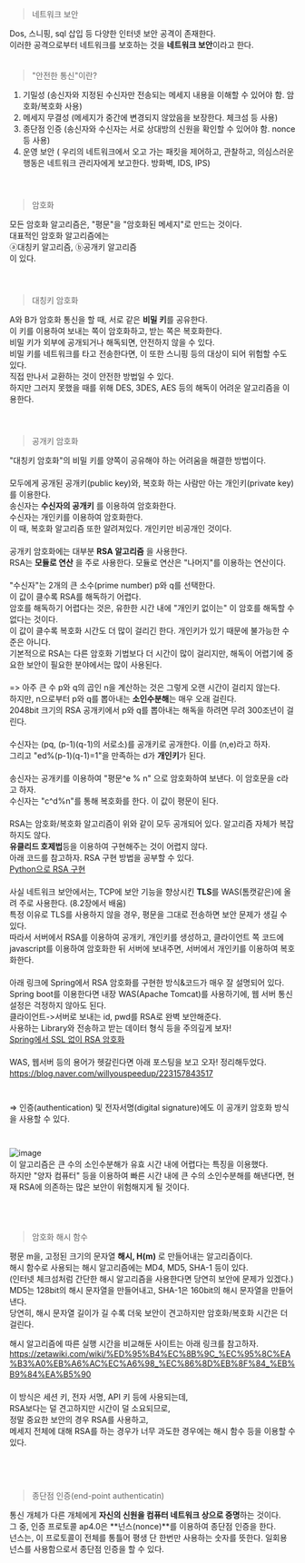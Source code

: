 > 네트워크 보안

Dos, 스니핑, sql 삽입 등 다양한 인터넷 보안 공격이 존재한다.　   
이러한 공격으로부터 네트워크를 보호하는 것을 **네트워크 보안**이라고 한다.　   
　   

> "안전한 통신"이란?

1. 기밀성 (송신자와 지정된 수신자만 전송되는 메세지 내용을 이해할 수 있어야 함. 암호화/복호화 사용)　   
2. 메세지 무결성 (메세지가 중간에 변경되지 않았음을 보장한다. 체크섬 등 사용)　   
3. 종단점 인증 (송신자와 수신자는 서로 상대방의 신원을 확인할 수 있어야 함. nonce 등 사용)　   
4. 운영 보안 ( 우리의 네트워크에서 오고 가는 패킷을 제어하고, 관찰하고, 의심스러운 행동은 네트워크 관리자에게 보고한다. 방화벽, IDS, IPS)　   
　   
　   
> 암호화

모든 암호화 알고리즘은, "평문"을 "암호화된 메세지"로 만드는 것이다.　   
대표적인 암호화 알고리즘에는　   
ⓐ대칭키 알고리즘, ⓑ공개키 알고리즘　   
이 있다. 　   
　   
　   
> 대칭키 암호화

A와 B가 암호화 통신을 할 때, 서로 같은 **비밀 키**를 공유한다.　   
이 키를 이용하여 보내는 쪽이 암호화하고, 받는 쪽은 복호화한다.　   
비밀 키가 외부에 공개되거나 해독되면, 안전하지 않을 수 있다.　   
비밀 키를 네트워크를 타고 전송한다면, 이 또한 스니핑 등의 대상이 되어 위험할 수도 있다.　   
직접 만나서 교환하는 것이 안전한 방법일 수 있다.　   
하지만 그러지 못했을 때를 위해 DES, 3DES, AES 등의 해독이 어려운 알고리즘을 이용한다.　   
　   
　   
> 공개키 암호화

"대칭키 암호화"의 비밀 키를 양쪽이 공유해야 하는 어려움을 해결한 방법이다.　   
　   
모두에게 공개된 공개키(public key)와, 복호화 하는 사람만 아는 개인키(private key)를 이용한다. 　   
송신자는 **수신자의 공개키** 를 이용하여 암호화한다. 　   
수신자는 개인키를 이용하여 암호화한다. 　   
이 때, 복호화 알고리즘 또한 알려져있다. 개인키만 비공개인 것이다.　   
　   
공개키 암호화에는 대부분 **RSA 알고리즘** 을 사용한다.　   
RSA는 **모듈로 연산** 을 주로 사용한다. 모듈로 연산은 "나머지"를 이용하는 연산이다.　   
　   
"수신자"는 2개의 큰 소수(prime number) p와 q를 선택한다. 　   
이 값이 클수록 RSA를 해독하기 어렵다. 　   
암호를 해독하기 어렵다는 것은, 유한한 시간 내에 "개인키 없이는" 이 암호를 해독할 수 없다는 것이다.　   
이 값이 클수록 복호화 시간도 더 많이 걸리긴 한다. 개인키가 있기 때문에 불가능한 수준은 아니다.　   
기본적으로 RSA는 다른 암호화 기법보다 더 시간이 많이 걸리지만, 해독이 어렵기에 중요한 보안이 필요한 분야에서는 많이 사용된다.　   
　   
=> 아주 큰 수 p와 q의 곱인 n을 계산하는 것은 그렇게 오랜 시간이 걸리지 않는다.　   
하지만, n으로부터 p와 q를 뽑아내는 **소인수분해**는 매우 오래 걸린다.　   
2048bit 크기의 RSA 공개키에서 p와 q를 뽑아내는 해독을 하려면 무려 300조년이 걸린다.　   
　   
수신자는 (pq, (p-1)(q-1)의 서로소)를 공개키로 공개한다. 이를 (n,e)라고 하자. 　   
그리고 "ed%(p-1)(q-1)=1"을 만족하는 d가 **개인키**가 된다.　   
　   
송신자는 공개키를 이용하여  "평문^e % n" 으로 암호화하여 보낸다. 이 암호문을 c라고 하자.　   
수신자는 "c^d%n"를 통해 복호화를 한다. 이 값이 평문이 된다.　   
　   
RSA는 암호화/복호화 알고리즘이 위와 같이 모두 공개되어 있다. 알고리즘 자체가 복잡하지도 않다.　   
**유클리드 호제법**등을 이용하여 구현해주는 것이 어렵지 않다.　   
아래 코드를 참고하자. RSA 구현 방법을 공부할 수 있다.  　   
[Python으로 RSA 구현](https://watchout31337.tistory.com/366)　   
　   
사실 네트워크 보안에서는, TCP에 보안 기능을 향상시킨 **TLS**를 WAS(톰캣같은)에 올려 주로 사용한다. (8.2장에서 배움)　   
특정 이유로 TLS를 사용하지 않을 경우, 평문을 그대로 전송하면 보안 문제가 생길 수 있다.　   
따라서 서버에서 RSA를 이용하여 공개키, 개인키를 생성하고, 클라이언트 쪽 코드에 javascript를 이용하여 암호화한 뒤 서버에 보내주면, 서버에서 개인키를 이용하여 복호화한다.　   
　   
아래 링크에 Spring에서 RSA 암호화를 구현한 방식&코드가 매우 잘 설명되어 있다. 　   
Spring boot를 이용한다면 내장 WAS(Apache Tomcat)를 사용하기에, 웹 서버 통신 설정은 걱정하지 않아도 된다.　   
클라이언트->서버로 보내는 id, pwd를 RSA로 완벽 보안해준다. 　   
사용하는 Library와 전송하고 받는 데이터 형식 등을 주의깊게 보자!　   
[Spring에서 SSL 없이 RSA 암호화](https://jqdom.tistory.com/entry/SSL-%EC%97%86%EC%9D%B4-RSA-%EC%95%94%ED%98%B8%ED%99%94-%EB%A1%9C%EA%B7%B8%EC%9D%B8%EC%B2%98%EB%A6%AC-Spring-Framework-RSA)　    　   
  　   
WAS, 웹서버 등의 용어가 헷갈린다면 아래 포스팅을 보고 오자! 정리해두었다.   　   
https://blog.naver.com/willyouspeedup/223157843517   　   
   　   
    　   
=> 인증(authentication) 및 전자서명(digital signature)에도 이 공개키 암호화 방식을 사용할 수 있다.　   
　   
　   
![image](https://github.com/inpink/CS_Networking_Study/assets/108166692/47507dc3-13ea-465c-b27e-0648232567ab)　   
이 알고리즘은 큰 수의 소인수분해가 유효 시간 내에 어렵다는 특징을 이용했다.　   
하지만 "양자 컴퓨터" 등을 이용하여 빠른 시간 내에 큰 수의 소인수분해를 해낸다면, 현재 RSA에 의존하는 많은 보안이 위험해지게 될 것이다. 　   

　   
　   
> 암호화 해시 함수

평문 m을, 고정된 크기의 문자열 **해시, H(m)** 로 만들어내는 알고리즘이다.　   
해시 함수로 사용되는 해시 알고리즘에는 MD4, MD5, SHA-1 등이 있다. 　   
(인터넷 체크섬처럼 간단한 해시 알고리즘을 사용한다면 당연히 보안에 문제가 있겠다.)　
 　   
MD5는 128bit의 해시 문자열을 만들어내고, SHA-1은 160bit의 해시 문자열을 만들어낸다.　   
당연히, 해시 문자열 길이가 길 수록 더욱 보안이 견고하지만 암호화/복호화 시간은 더 걸린다.　   

해시 알고리즘에 따른 실행 시간을 비교해둔 사이트는 아래 링크를 참고하자. 　   
https://zetawiki.com/wiki/%ED%95%B4%EC%8B%9C_%EC%95%8C%EA%B3%A0%EB%A6%AC%EC%A6%98_%EC%86%8D%EB%8F%84_%EB%B9%84%EA%B5%90 　   
　   
이 방식은 세션 키, 전자 서명, API 키 등에 사용되는데,　   
RSA보다는 덜 견고하지만 시간이 덜 소요되므로, 　   
정말 중요한 보안의 경우 RSA를 사용하고,　   
메세지 전체에 대해 RSA를 하는 경우가 너무 과도한 경우에는 해시 함수 등을 이용할 수 있다.　   
　   
　   
　   
> 종단점 인증(end-point authenticatin)

통신 개체가 다른 개체에게 **자신의 신원을 컴퓨터 네트워크 상으로 증명**하는 것이다. 　   
그 중, 인증 프로토콜 ap4.0은 **넌스(nonce)**를 이용하여 종단점 인증을 한다. 　   
넌스는, 이 프로토콜이 전체를 통틀어 평생 단 한번만 사용하는 숫자를 뜻한다. 일회용 넌스를 사용함으로서 종단점 인증을 할 수 있다. 　   
 　   
 　   

